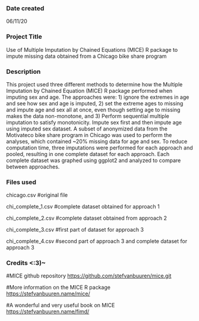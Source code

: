 ### Date created
06/11/20

### Project Title
Use of Multiple Imputation by Chained Equations (MICE) R package to impute missing data obtained from a Chicago bike share program

### Description
This project used three different methods to determine how the Multiple Imputation by Chained Equation (MICE) R package performed when imputing sex and age. The approaches were: 1) ignore the extremes in age and see how sex and age is imputed, 2) set the extreme ages to missing and impute age and sex all at once, even though setting age to missing makes the data non-monotone, and 3) Perform sequential multiple imputation to satisfy monotonicity. Impute sex first and then impute age using imputed sex dataset. A subset of anonymized data from the Motivateco bike share program in Chicago was used to perform the analyses, which contained ~20% missing data for age and sex. To reduce computation time, three imputations were performed for each approach and pooled, resulting in one complete dataset for each approach. Each complete dataset was graphed using ggplot2 and analyzed to compare between approaches.

### Files used
chicago.csv #original file 

chi_complete_1.csv #complete dataset obtained for approach 1 

chi_complete_2.csv #complete dataset obtained from approach 2 

chi_complete_3.csv #first part of dataset for approach 3 

chi_complete_4.csv #second part of approach 3 and complete dataset for approach 3

### Credits <:3)~
#MICE github repository 
https://github.com/stefvanbuuren/mice.git

#More information on the MICE R package 
https://stefvanbuuren.name/mice/

#A wonderful and very useful book on MICE 
https://stefvanbuuren.name/fimd/


